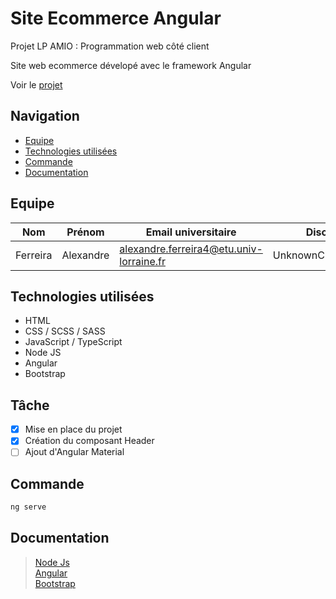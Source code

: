 # Site Ecommerce Angular

Projet LP AMIO : Programmation web côté client

Site web ecommerce dévelopé avec le framework Angular

Voir le [projet](https://ecommerce-angular-one.vercel.app/)

## Navigation

- [Equipe](#equipe)
- [Technologies utilisées](#technologies)
- [Commande](#commande)
- [Documentation](#documentation)

## <a name="equipe"></a>Equipe

| Nom | Prénom | Email universitaire | Discord | Github |
| - | - | - | - | - |
| Ferreira | Alexandre | alexandre.ferreira4@etu.univ-lorraine.fr | UnknownChick#9543| [UnknownChick](https://github.com/UnknownChick) |

## <a name="technologies"></a>Technologies utilisées

+ HTML
+ CSS / SCSS / SASS
+ JavaScript / TypeScript
+ Node JS
+ Angular
+ Bootstrap

## <a name="tache"></a>Tâche

* [x] Mise en place du projet
* [x] Création du composant Header
* [ ] Ajout d'Angular Material

## <a name="commande"></a>Commande

```Bash
ng serve
```

## <a name="documentation"></a>Documentation

> [Node Js](https://nodejs.org/en/docs/)\
> [Angular](https://angular.io/docs)\
> [Bootstrap](https://getbootstrap.com/docs/5.1/getting-started/introduction/)
